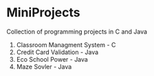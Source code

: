 # MiniProjects
Collection of programming projects in C and Java

1. Classroom Managment System - C
2. Credit Card Validation - Java
3. Eco School Power - Java
4. Maze Sovler - Java
